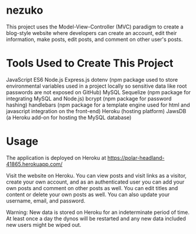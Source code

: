 # nezuko

This project uses the Model-View-Controller (MVC) paradigm to create a blog-style website where developers can create an account, edit their information, make posts, edit posts, and comment on other user's posts.

# Tools Used to Create This Project
JavaScript ES6
Node.js
Express.js
dotenv (npm package used to store environmental variables used in a project locally so sensitive data like root passwords are not exposed on GitHub)
MySQL
Sequelize (npm package for integrating MySQL and Node.js)
bcrypt (npm package for password hashing)
handlebars (npm package for a template engine used for html and javascript integration on the front-end)
Heroku (hosting platform)
JawsDB (a Heroku add-on for hosting the MySQL database)
# Usage
The application is deployed on Heroku at https://polar-headland-41865.herokuapp.com/

Visit the website on Heroku. You can view posts and visit links as a visitor, create your own account, and as an authenticated user you can add your own posts and comment on other posts as well. You can edit titles and content or delete your own posts as well. You can also update your username, email, and password.

Warning: New data is stored on Heroku for an indeterminate period of time. At least once a day the dynos will be restarted and any new data included new users might be wiped out.
